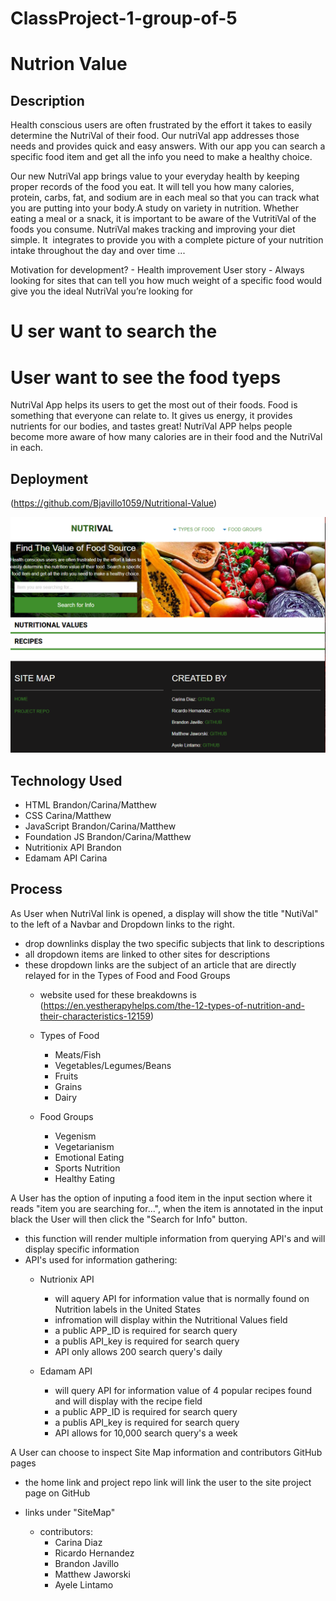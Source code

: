# ClassProject-1-group-of-5

# Nutrion Value

## Description

Health conscious users are often frustrated by the effort it takes to easily determine the NutriVal of their food. Our nutriVal app addresses those needs and provides quick and easy answers. With our app you can search a specific food item and get all the info you need to make a healthy choice.

Our new NutriVal app brings value to your everyday health by keeping proper records of the food you eat.  It will tell you how many calories, protein, carbs, fat, and sodium are in each meal so that you can track what you are putting into your body.A study on variety in nutrition. Whether eating a meal or a snack, it is important to be aware of the VutritiVal of the foods you consume. NutriVal makes tracking and improving your diet simple. It  integrates  to provide you with a complete picture of your nutrition intake throughout the day and over time ...



Motivation for development? - Health improvement 
User story - Always looking for sites that can tell you how much weight of a specific food would give you the ideal NutriVal you’re looking for
# U ser want to search the 

# User want to see the food tyeps 
NutriVal App helps its users to get the most out of their foods.
Food is something that everyone can relate to. It gives us energy, it provides nutrients for our bodies, and tastes great! NutriVal APP helps people become more aware of how many calories are in their food and the NutriVal in each.


## Deployment

(https://github.com/Bjavillo1059/Nutritional-Value)

<img src="./assets/img/Project Snippet.PNG" alt=" img of Project Snippet"/>


## Technology Used

- HTML   Brandon/Carina/Matthew
- CSS    Carina/Matthew
- JavaScript     Brandon/Carina/Matthew
- Foundation JS     Brandon/Carina/Matthew
- Nutritionix API Brandon
- Edamam API Carina

## Process

As User when NutriVal link is opened, a display will show the title "NutiVal" to the left of a Navbar and Dropdown links to the right.

- drop downlinks display the two specific subjects that link to descriptions
- all dropdown items are linked to other sites for descriptions
- these dropdown links are the subject of an article that are directly relayed for in the Types of Food and Food Groups
    - website used for these breakdowns is (https://en.yestherapyhelps.com/the-12-types-of-nutrition-and-their-characteristics-12159)

    - Types of Food
        - Meats/Fish
        - Vegetables/Legumes/Beans
        - Fruits
        - Grains
        - Dairy

    - Food Groups 
        - Vegenism
        - Vegetarianism
        - Emotional Eating
        - Sports Nutrition
        - Healthy Eating

A User has the option of inputing a food item in the input section where it reads "item you are searching for...", when the item is annotated in the input black the User will then click the "Search for Info" button.

- this function will render multiple information from querying API's and will display specific information
- API's used for information gathering:
    - Nutrionix API
        - will aquery API for information value that is normally found on Nutrition labels in the United States
        - infromation will display within the Nutritional Values field
        - a public APP_ID is required for search query
        - a publis API_key is required for search query
        - API only allows 200 search query's daily

    - Edamam API
        - will query API for information value of 4 popular recipes found and will display with the recipe field
        - a public APP_ID is required for search query
        - a publis API_key is required for search query
        - API allows for 10,000 search query's a week

A User can choose to inspect Site Map information and contributors GitHub pages

- the home link and project repo link will link the user to the site project page on GitHub
- links under "SiteMap"

    - contributors:
        - Carina Diaz
        - Ricardo Hernandez
        - Brandon Javillo
        - Matthew Jaworski
        - Ayele Lintamo
